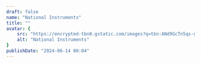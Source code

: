 ```yaml
---
draft: false
name: "National Instruments"
title: ""
avatar: {
    src: "https://encrypted-tbn0.gstatic.com/images?q=tbn:ANd9GcTn5qs-gBxhP7LgWKQWUuzPH7JTjVIbIbFFbw&s",
    alt: "National Instruments"
}
publishDate: "2024-06-14 00:04"
---
```

